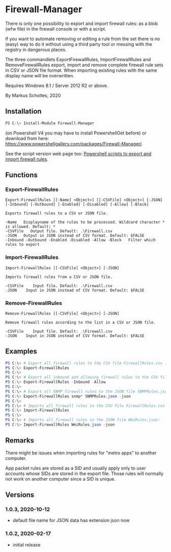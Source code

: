 # Firewall-Manager
There is only one possibility to export and import firewall rules: as a blob (wfw file) in the firewall console or with a script. 

If you want to automate removing or editing a rule from the set there is no (easy) way to do it without using a third party tool or messing with the registry in dangerous places.

The three commandlets ExportFirewallRules, ImportFirewallRules and RemoveFirewallRules export, import and remove complete firewall rule sets in CSV or JSON file format. When importing existing rules with the same display name will be overwritten.

Requires Windows 8.1 / Server 2012 R2 or above.

By Markus Scholtes, 2020

## Installation

```powershell
PS C:\> Install-Module Firewall-Manager
```
(on Powershell V4 you may have to install PowershellGet before) or download from here: https://www.powershellgallery.com/packages/Firewall-Manager/.

See the script version web page too: [Powershell scripts to export and import firewall rules](https://gallery.technet.microsoft.com/Powershell-to-export-and-23287694).

## Functions
### Export-FirewallRules
```
Export-FirewallRules [[-Name] <Object>] [[-CSVFile] <Object>] [-JSON] [-Inbound] [-Outbound] [-Enabled] [-Disabled] [-Allow] [-Block]

Exports firewall rules to a CSV or JSON file.

-Name   Displayname of the rules to be processed. Wildcard character * is allowed. Default: *
-CSVFile   Output file. Default: .\Firewall.csv
-JSON   Output in JSON instead of CSV format. Default: $FALSE
-Inbound -Outbound -Enabled -Disabled -Allow -Block   Filter which rules to export
```
### Import-FirewallRules
```
Import-FirewallRules [[-CSVFile] <Object>] [-JSON]

Imports firewall rules from a CSV or JSON file.

-CSVFile    Input file. Default: .\Firewall.csv
-JSON    Input in JSON instead of CSV format. Default: $FALSE
```
### Remove-FirewallRules
```
Remove-FirewallRules [[-CSVFile] <Object>] [-JSON]

Remove firewall rules according to the list in a CSV or JSON file.

-CSVFile    Input file. Default: .\Firewall.csv
-JSON    Input in JSON instead of CSV format. Default: $FALSE
```
## Examples
```powershell
PS C:\> # Export all firewall rules to the CSV file FirewallRules.csv in the current directory:
PS C:\> Export-FirewallRules
PS C:\> 
PS C:\> # Export all inbound and allowing firewall rules to the CSV file FirewallRules.csv in the current directory:
PS C:\> Export-FirewallRules -Inbound -Allow
PS C:\> 
PS C:\> # Export all SNMP firewall rules to the JSON file SNMPRules.json:
PS C:\> Export-FirewallRules snmp* SNMPRules.json -json
PS C:\> 
PS C:\> # Imports all firewall rules in the CSV file FirewallRules.csv in the current directory:
PS C:\> Import-FirewallRules
PS C:\> 
PS C:\> # Imports all firewall rules in the JSON file WmiRules.json:
PS C:\> Import-FirewallRules WmiRules.json -json
```
## Remarks
There might be issues when importing rules for "metro apps" to another computer.

App packet rules are stored as a SID and usually apply only to user accounts whose SIDs are stored in the export file. Those rules will normally not work on another computer since a SID is unique.
## Versions
### 1.0.3, 2020-10-12
- default file name for JSON data has extension json now

### 1.0.2, 2020-02-17
- initial release
